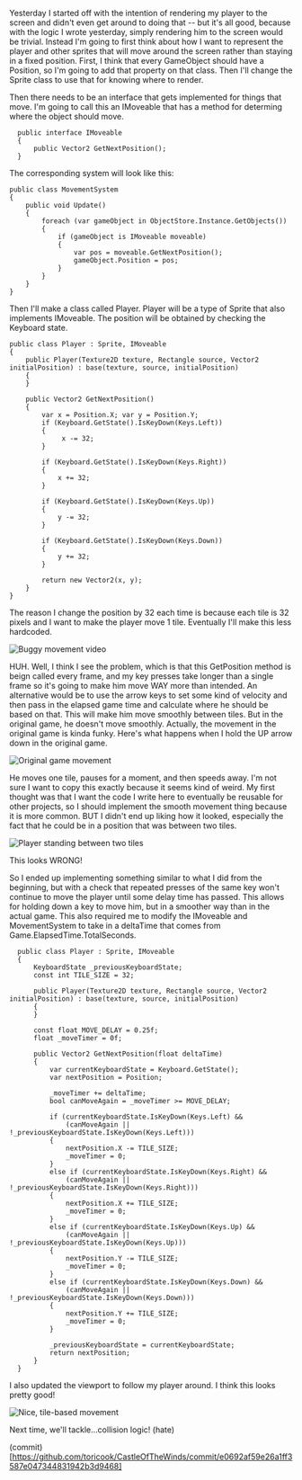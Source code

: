 Yesterday I started off with the intention of rendering my player to the screen and didn't even get around to doing that -- but it's all good, because with the logic I wrote yesterday, simply rendering him to the screen would be trivial. Instead I'm going to first think about how I want to represent the player and other sprites that will move around the screen rather than staying in a fixed position. First, I think that every GameObject should have a Position, so I'm going to add that property on that class. Then I'll change the Sprite class to use that for knowing where to render.

Then there needs to be an interface that gets implemented for things that move. I'm going to call this an IMoveable that has a method for determing where the object should move.
```
  public interface IMoveable
  {
      public Vector2 GetNextPosition();
  }
```
The corresponding system will look like this:
```
public class MovementSystem
{
    public void Update()
    {
        foreach (var gameObject in ObjectStore.Instance.GetObjects())
        {
            if (gameObject is IMoveable moveable)
            {
                var pos = moveable.GetNextPosition();
                gameObject.Position = pos;
            }
        }
    }
}
```
Then I'll make a class called Player. Player will be a type of Sprite that also implements IMoveable. The position will be obtained by checking the Keyboard state.
```
public class Player : Sprite, IMoveable
{
    public Player(Texture2D texture, Rectangle source, Vector2 initialPosition) : base(texture, source, initialPosition)
    {
    }

    public Vector2 GetNextPosition()
    {
        var x = Position.X; var y = Position.Y;
        if (Keyboard.GetState().IsKeyDown(Keys.Left))
        {
             x -= 32;
        }

        if (Keyboard.GetState().IsKeyDown(Keys.Right))
        {
            x += 32;
        }

        if (Keyboard.GetState().IsKeyDown(Keys.Up))
        {
            y -= 32;
        }

        if (Keyboard.GetState().IsKeyDown(Keys.Down))
        {
            y += 32;
        }

        return new Vector2(x, y);
    }
}
```
The reason I change the position by 32 each time is because each tile is 32 pixels and I want to make the player move 1 tile. Eventually I'll make this less hardcoded.

![Buggy movement video](https://toricook.github.io/cotw-devlog/assets/movement_bug.gif)

HUH. Well, I think I see the problem, which is that this GetPosition method is beign called every frame, and my key presses take longer than a single frame so it's going to make him move WAY more than intended. An alternative would be to use the arrow keys to set some kind of velocity and then pass in the elapsed game time and calculate where he should be based on that. This will make him move smoothly between tiles. But in the original game, he doesn't move smoothly. Actually, the movement in the original game is kinda funky. Here's what happens when I hold the UP arrow down in the original game.

![Original game movement](https://toricook.github.io/cotw-devlog/assets/real_game_movement.gif)

He moves one tile, pauses for a moment, and then speeds away. I'm not sure I want to copy this exactly because it seems kind of weird. My first thought was that I want the code I write here to eventually be reusable for other projects, so I should implement the smooth movement thing because it is more common. BUT I didn't end up liking how it looked, especially the fact that he could be in a position that was between two tiles.

![Player standing between two tiles](https://toricook.github.io/cotw-devlog/assets/bad.PNG)

This looks WRONG!

So I ended up implementing something similar to what I did from the beginning, but with a check that repeated presses of the same key won't continue to move the player until some delay time has passed. This allows for holding down a key to move him, but in a smoother way than in the actual game. This also required me to modify the IMoveable and MovementSystem to take in a deltaTime that comes from Game.ElapsedTime.TotalSeconds.
```
  public class Player : Sprite, IMoveable
  {
      KeyboardState _previousKeyboardState;
      const int TILE_SIZE = 32;

      public Player(Texture2D texture, Rectangle source, Vector2 initialPosition) : base(texture, source, initialPosition)
      {
      }

      const float MOVE_DELAY = 0.25f;
      float _moveTimer = 0f;

      public Vector2 GetNextPosition(float deltaTime)
      {
          var currentKeyboardState = Keyboard.GetState();
          var nextPosition = Position;

          _moveTimer += deltaTime;
          bool canMoveAgain = _moveTimer >= MOVE_DELAY;

          if (currentKeyboardState.IsKeyDown(Keys.Left) &&
              (canMoveAgain || !_previousKeyboardState.IsKeyDown(Keys.Left)))
          {
              nextPosition.X -= TILE_SIZE;
              _moveTimer = 0;
          }
          else if (currentKeyboardState.IsKeyDown(Keys.Right) &&
              (canMoveAgain || !_previousKeyboardState.IsKeyDown(Keys.Right)))
          {
              nextPosition.X += TILE_SIZE;
              _moveTimer = 0;
          }
          else if (currentKeyboardState.IsKeyDown(Keys.Up) &&
              (canMoveAgain || !_previousKeyboardState.IsKeyDown(Keys.Up)))
          {
              nextPosition.Y -= TILE_SIZE;
              _moveTimer = 0;
          }
          else if (currentKeyboardState.IsKeyDown(Keys.Down) &&
              (canMoveAgain || !_previousKeyboardState.IsKeyDown(Keys.Down)))
          {
              nextPosition.Y += TILE_SIZE;
              _moveTimer = 0;
          }

          _previousKeyboardState = currentKeyboardState;
          return nextPosition;
      }
  }
```
I also updated the viewport to follow my player around. I think this looks pretty good!

![Nice, tile-based movement](https://toricook.github.io/cotw-devlog/assets/final_movement.gif)

Next time, we'll tackle...collision logic! (hate)

(commit)[https://github.com/toricook/CastleOfTheWinds/commit/e0692af59e26a1ff3587e047344831942b3d9468]


